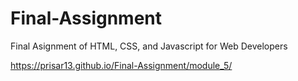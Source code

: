 # Final-Assignment
Final Asignment of HTML, CSS, and Javascript for Web Developers

https://prisar13.github.io/Final-Assignment/module_5/
